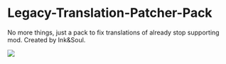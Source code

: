 # Legacy-Translation-Patcher-Pack
No more things, just a pack to fix translations of already stop supporting mod. Created by Ink&amp;Soul.

![](https://mirrors.creativecommons.org/presskit/buttons/88x31/png/by-nc-sa.png)
